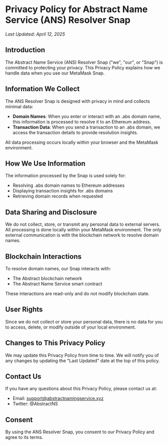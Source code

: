 # Privacy Policy for Abstract Name Service (ANS) Resolver Snap

_Last Updated: April 12, 2025_

## Introduction

The Abstract Name Service (ANS) Resolver Snap ("we", "our", or "Snap") is committed to protecting your privacy. This Privacy Policy explains how we handle data when you use our MetaMask Snap.

## Information We Collect

The ANS Resolver Snap is designed with privacy in mind and collects minimal data:

- **Domain Names**: When you enter or interact with an .abs domain name, this information is processed to resolve it to an Ethereum address.
- **Transaction Data**: When you send a transaction to an .abs domain, we access the transaction details to provide resolution insights.

All data processing occurs locally within your browser and the MetaMask environment.

## How We Use Information

The information processed by the Snap is used solely for:

- Resolving .abs domain names to Ethereum addresses
- Displaying transaction insights for .abs domains
- Retrieving domain records when requested

## Data Sharing and Disclosure

We do not collect, store, or transmit any personal data to external servers. All processing is done locally within your MetaMask environment. The only external communication is with the blockchain network to resolve domain names.

## Blockchain Interactions

To resolve domain names, our Snap interacts with:

- The Abstract blockchain network
- The Abstract Name Service smart contract

These interactions are read-only and do not modify blockchain state.

## User Rights

Since we do not collect or store your personal data, there is no data for you to access, delete, or modify outside of your local environment.

## Changes to This Privacy Policy

We may update this Privacy Policy from time to time. We will notify you of any changes by updating the "Last Updated" date at the top of this policy.

## Contact Us

If you have any questions about this Privacy Policy, please contact us at:

- Email: support@abstractnamingservice.xyz
- Twitter: @AbstractNS

## Consent

By using the ANS Resolver Snap, you consent to our Privacy Policy and agree to its terms.
